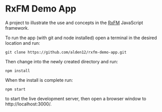 # RxFM Demo App

A project to illustrate the use and concepts in the [RxFM](https://github.com/alden12/rxfm) JavaScript framework.

To run the app (with git and node installed) open a terminal in the desired location and run:
```
git clone https://github.com/alden12/rxfm-demo-app.git
```
Then change into the newly created directory and run:
```
npm install
```
When the install is complete run:
```
npm start
```
to start the live development server, then open a browser window to http://localhost:3000/.
